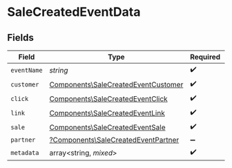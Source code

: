 # SaleCreatedEventData


## Fields

| Field                                                                                      | Type                                                                                       | Required                                                                                   | Description                                                                                |
| ------------------------------------------------------------------------------------------ | ------------------------------------------------------------------------------------------ | ------------------------------------------------------------------------------------------ | ------------------------------------------------------------------------------------------ |
| `eventName`                                                                                | *string*                                                                                   | :heavy_check_mark:                                                                         | N/A                                                                                        |
| `customer`                                                                                 | [Components\SaleCreatedEventCustomer](../../Models/Components/SaleCreatedEventCustomer.md) | :heavy_check_mark:                                                                         | N/A                                                                                        |
| `click`                                                                                    | [Components\SaleCreatedEventClick](../../Models/Components/SaleCreatedEventClick.md)       | :heavy_check_mark:                                                                         | N/A                                                                                        |
| `link`                                                                                     | [Components\SaleCreatedEventLink](../../Models/Components/SaleCreatedEventLink.md)         | :heavy_check_mark:                                                                         | N/A                                                                                        |
| `sale`                                                                                     | [Components\SaleCreatedEventSale](../../Models/Components/SaleCreatedEventSale.md)         | :heavy_check_mark:                                                                         | N/A                                                                                        |
| `partner`                                                                                  | [?Components\SaleCreatedEventPartner](../../Models/Components/SaleCreatedEventPartner.md)  | :heavy_minus_sign:                                                                         | N/A                                                                                        |
| `metadata`                                                                                 | array<string, *mixed*>                                                                     | :heavy_check_mark:                                                                         | N/A                                                                                        |